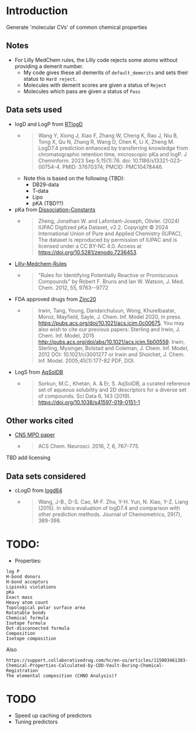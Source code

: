# Introduction

Generate 'molecular CVs' of common chemical properties

## Notes

- For Lilly MedChem rules, the Lilly code rejects some atoms without providing a demerit number.
  - My code gives these all demerits of `default_demerits` and sets their status to `Hard reject`.
  - Molecules with demerit scores are given a status of `Reject`
  - Molecules which pass are given a status of `Pass`

## Data sets used

- logD and LogP from [RTlogD](https://github.com/WangYitian123/RTlogD)
  - > Wang Y, Xiong J, Xiao F, Zhang W, Cheng K, Rao J, Niu B, Tong X, Qu N, Zhang R, Wang D, Chen K, Li X, Zheng M. LogD7.4 prediction enhanced by transferring knowledge from chromatographic retention time, microscopic pKa and logP. J Cheminform. 2023 Sep 5;15(1):76. doi: 10.1186/s13321-023-00754-4. PMID: 37670374; PMCID: PMC10478446.
  - Note this is based on the following (TBD):
    - DB29-data
    - T-data
    - Lipo
    - pKA (TBD??)
- pKa from [Dissociation-Constants](https://github.com/IUPAC/Dissociation-Constants)
  - > Zheng, Jonathan W. and Lafontant-Joseph, Olivier. (2024) IUPAC Digitized pKa Dataset, v2.2. Copyright © 2024 International Union of Pure and Applied Chemistry (IUPAC), The dataset is reproduced by permission of IUPAC and is licensed under a CC BY-NC 4.0. Access at https://doi.org/10.5281/zenodo.7236453.
- [Lilly-Medchem-Rules](https://github.com/IanAWatson/Lilly-Medchem-Rules)
  - > "Rules for Identifying Potentially Reactive or Promiscuous Compounds" by Robert F. Bruns and Ian W. Watson, J. Med. Chem. 2012, 55, 9763--9772
- FDA approved drugs from [Zinc20](https://zinc20.docking.org/substances/subsets/fda/)
  - > Irwin, Tang, Young, Dandarchuluun, Wong, Khurelbaatar, Moroz, Mayfield, Sayle, J. Chem. Inf. Model 2020, in press. https://pubs.acs.org/doi/10.1021/acs.jcim.0c00675. You may also wish to cite our previous papers: Sterling and Irwin, J. Chem. Inf. Model, 2015 http://pubs.acs.org/doi/abs/10.1021/acs.jcim.5b00559. Irwin, Sterling, Mysinger, Bolstad and Coleman, J. Chem. Inf. Model, 2012 DOI: 10.1021/ci3001277 or Irwin and Shoichet, J. Chem. Inf. Model. 2005;45(1):177-82 PDF, DOI.
- LogS from [AqSolDB](https://www.nature.com/articles/s41597-019-0151-1)
  - > Sorkun, M.C., Khetan, A. & Er, S. AqSolDB, a curated reference set of aqueous solubility and 2D descriptors for a diverse set of compounds. Sci Data 6, 143 (2019). https://doi.org/10.1038/s41597-019-0151-1

## Other works cited

- [CNS MPO paper](https://doi.org/10.1021/acschemneuro.6b00029)
  - >  ACS Chem. Neurosci. 2016, 7, 6, 767–775

TBD add licensing

## Data sets considered

- cLogD from [logd64](https://github.com/nanxstats/logd74)
  - >    Wang, J-B., D-S. Cao, M-F. Zhu, Y-H. Yun, N. Xiao, Y-Z. Liang (2015). In silico evaluation of logD7.4 and comparison with other prediction methods. Journal of Chemometrics, 29(7), 389-398.


# TODO:

- Properties:

```
log P
H-bond donors
H-bond acceptors
Lipinski violations
pKa
Exact mass
Heavy atom count
Topological polar surface area
Rotatable bonds
Chemical formula
Isotope formula
Dot-disconnected formula
Composition
Isotope composition
```

Also

```
https://support.collaborativedrug.com/hc/en-us/articles/115003461383-Chemical-Properties-Calculated-by-CDD-Vault-During-Chemical-Registration
The elemental composition (CHNO Analysis)?
```

# TODO

- Speed up caching of predictors
- Tuning predictors
